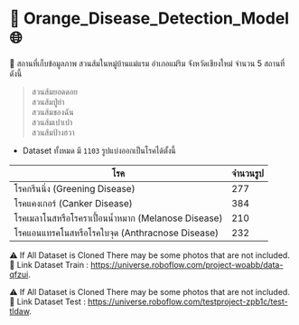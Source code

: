 # :orange: Orange_Disease_Detection_Model :globe_with_meridians:
:motor_scooter: สถานที่เก็บข้อมูลภาพ สวนส้มในหมู่บ้านแม่แรม อำเภอแม่ริม จังหวัดเชียงใหม่ จำนวน 5 สถานที่ดังนี้ 

> สวนส้มยอดดอย \
> สวนส้มปู่ย่า  \
> สวนส้มของฉัน  \
> สวนส้มเปาเปา  \
> สวนส้มป้างฮวา  

-  Dataset ทั้งหมด มี `1103` รูปแบ่งออกเป็นโรคได้ตั้งนี้

โรค | จำนวนรูป
------------ | -------------
โรคกรีนนิ่ง (Greening Disease)                      | 277      
โรคแคงเกอร์ (Canker Disease)                      | 384      
โรคเมลาโนสหรือโรคราเปื้อนน้ำหมาก (Melanose Disease)  | 210      
โรคแอนแทรคโนสหรือโรคใบจุด (Anthracnose Disease)   | 232       

:warning: If All Dataset is Cloned There may be some photos that are not included.\
:link: Link Dataset Train : https://universe.roboflow.com/project-woabb/data-qfzui. 

:warning: If All Dataset is Cloned There may be some photos that are not included.\
:link: Link Dataset Test : https://universe.roboflow.com/testproject-zpb1c/test-tldaw. 
